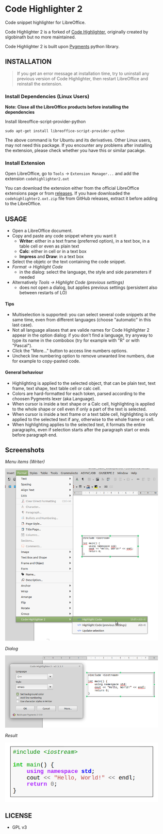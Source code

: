# Code Highlighter 2
Code snippet highlighter for LibreOffice.

Code Highlighter 2 is a forked of [Code Highlighter](https://github.com/slgobinath/libreoffice-code-highlighter), originally created by slgobinath but no more maintained. 

Code Highlighter 2 is built upon [Pygments](https://pygments.org/) python library. 

## INSTALLATION

> If you get an error message at installation time, try to uninstall any previous version of Code Highlighter, then restart LibreOffice and reinstall the extension.

### Install Dependencies (Linux Users)
**Note: Close all the LibreOffice products before installing the dependencies**

Install libreoffice-script-provider-python
```
sudo apt-get install libreoffice-script-provider-python
```
The above command is for Ubuntu and its derivatives. Other Linux users, may not need this package.
If you encounter any problems after installing the extension, please check whether you have this or similar pacakge.

### Install Extension
Open LibreOffice, go to `Tools` -> `Extension Manager...` and add the extension `codehighlighter2.oxt`

You can download the extension either from the official LibreOffice extensions page or from [releases](https://github.com/jmzambon/libreoffice-code-highlighter/releases).
If you have downloaded the `codehighlighter2.oxt.zip` file from GitHub releases, extract it before adding to the LibreOffice.

## USAGE
- Open a LibreOffice document.
- Copy and paste any code snippet where you want it
  - **Writer**: either in a text frame (preferred option), in a text box, in a table cell or even as plain text
  - **Calc**: either in  cell or in a text box
  - **Impress** and **Draw**: in a text box
- Select the objetc or the text containing the code snippet.
- *Format -> Highlight Code*
  - in the dialog: select the language, the style and side parameters if needed
- Alternatively *Tools -> Highlight Code (previous settings)*
  - does not open a dialog, but applies previous settings (persistent also between restarts of LO)

#### Tips
- Multiselection is supported: you can select several code snippets at the same time, even from different languages (choose "automatic" in this last case).
- Not all language aliases that are valide names for Code Highlighter 2 appear in the option dialog: if you don't find a language, try anyway to type its name in the combobox (try for example with "R" or with "Pascal").  
- Click the "More..." button to access line numbers options.
- Uncheck line numbering option to remove unwanted line numbers, due for example to copy-pasted code. 

#### General behaviour
- Highlighting is applied to the selected object, that can be plain text, text frame, text shape, text table cell or calc cell.
- Colors are hard-formatted for each token, parsed according to the choosen Pygments lexer (aka Language).
- When cursor is inside a text shape or a Calc cell, highlighting is applied to the whole shape or cell even if only a part of the text is selected.
- When cursor is inside a text frame or a text table cell, highlighting is only applied to the selected text if any, otherwise to the whole frame or cell.
- When highlighting applies to the selected text, it formats the entire paragraphs, even if selection starts after the paragraph start or ends before paragraph end.

## Screenshots
*Menu items (Writer)*

![Menu](screenshots/code-highlighter-menu.png?raw=true "Menu")

*Dialog*

![Dialog](screenshots/code-highlighter-dialog.png?raw=true "Dialog")

*Result*

![Result](screenshots/code-highlighter-result.png?raw=true "Result")

## LICENSE
 - GPL v3
